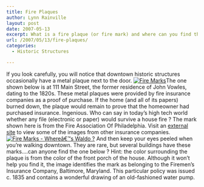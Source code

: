 ```yaml
---
title: Fire Plaques
author: Lynn Rainville
layout: post
date: 2007-05-13
excerpt: What is a fire plaque (or fire mark) and where can you find them downtown ?
url: /2007/05/13/fire-plaques/
categories:
  - Historic Structures

---
```

If you look carefully, you will notice that downtown historic structures occasionally have a metal plaque next to the door. <a href="http://www.locohistory.org/blog/?attachment_id=116" rel="attachment wp-att-116" title="Fire Marks"><img src="http://www.locohistory.org/blog/wp-content/uploads/2007/05/fireplaque.jpg" alt="Fire Marks" /></a>The one shown below is at 111 Main Street, the former residence of John Vowles, dating to the 1820s. These metal plaques were provided by fire insurance companies as a proof of purchase. If the home (and all of its papers) burned down, the plaque would remain to prove that the homeowner had purchased insurance. Ingenious. Who can say in today&#8217;s high tech world whether any file (electronic or paper) would survive a house fire ? The mark shown here is from the Fire Association Of Philadelphia. Visit an [external site][1] to view some of the images from other insurance companies. <a href="http://www.locohistory.org/blog/?attachment_id=118" rel="attachment wp-att-118" title="Fire Marks - Whereâ€™s Waldo ?"><img src="http://www.locohistory.org/blog/wp-content/uploads/2007/05/fireplaque2.jpg" alt="Fire Marks - Whereâ€™s Waldo ?" /></a> And then keep your eyes peeled when you&#8217;re walking downtown. They are rare, but several buildings have these marks&#8230;.can anyone find the one below ? Hint: the color surrounding the plaque is from the color of the front porch of the house. Although it won&#8217;t help you find it, the image identifies the mark as belonging to the Firemen&#8217;s Insurance Company, Baltimore, Maryland. This particular policy was issued c. 1835 and contains a wonderful drawing of an old-fashioned water pump.

 [1]: http://www.hammerdown.com/marks.html